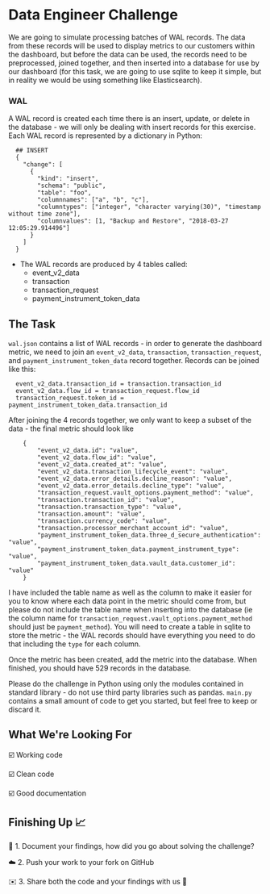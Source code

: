 # Data Engineer Challenge

We are going to simulate processing batches of WAL records. The data from these records will be used to display metrics to our customers within the dashboard, but before the data can be used, the records need to be preprocessed, joined together, and then inserted into a database for use by our dashboard (for this task, we are going to use sqlite to keep it simple, but in reality we would be using something like Elasticsearch).

### WAL
A WAL record is created each time there is an insert, update, or delete in the database - we will only be dealing with insert records for this exercise. Each WAL record is represented by a dictionary in Python:
  
```
  ## INSERT
  {
    "change": [
      {
        "kind": "insert",
        "schema": "public",
        "table": "foo",
        "columnnames": ["a", "b", "c"],
        "columntypes": ["integer", "character varying(30)", "timestamp without time zone"],
        "columnvalues": [1, "Backup and Restore", "2018-03-27 12:05:29.914496"]
      }
    ]
  }

```	
- The WAL records are produced by 4 tables called:
	- event_v2_data
	- transaction
	- transaction_request
	- payment_instrument_token_data

## The Task
`wal.json` contains a list of WAL records - in order to generate the dashboard metric, we need to join an `event_v2_data`, `transaction`, `transaction_request`, and `payment_instrument_token_data` record together. Records can be joined like this:

```
  event_v2_data.transaction_id = transaction.transaction_id
  event_v2_data.flow_id = transaction_request.flow_id
  transaction_request.token_id = payment_instrument_token_data.transaction_id
```

After joining the 4 records together, we only want to keep a subset of the data - the final metric should look like 

```
	{
		"event_v2_data.id": "value",
		"event_v2_data.flow_id": "value",
		"event_v2_data.created_at": "value",
		"event_v2_data.transaction_lifecycle_event": "value",
		"event_v2_data.error_details.decline_reason": "value",
		"event_v2_data.error_details.decline_type": "value",
		"transaction_request.vault_options.payment_method": "value",
		"transaction.transaction_id": "value",
		"transaction.transaction_type": "value",
		"transaction.amount": "value",
		"transaction.currency_code": "value",
		"transaction.processor_merchant_account_id": "value",
		"payment_instrument_token_data.three_d_secure_authentication": "value",
		"payment_instrument_token_data.payment_instrument_type": "value",
		"payment_instrument_token_data.vault_data.customer_id": "value"
	}
```

I have included the table name as well as the column to make it easier for you to know where each data point in the metric should come from, but please do not include the table name when inserting into the database (ie the column name for `transaction_request.vault_options.payment_method` should just be `payment_method`). You will need to create a table in sqlite to store the metric - the WAL records should have everything you need to do that including the `type` for each column. 

Once the metric has been created, add the metric into the database. When finished, you should have 529 records in the database. 

Please do the challenge in Python using only the modules contained in standard library - do not use third party libraries such as pandas. `main.py` contains a small amount of code to get you started, but feel free to keep or discard it. 

## What We're Looking For

☑️  Working code

☑️  Clean code

☑️  Good documentation

## Finishing Up 📈

📄 1. Document your findings, how did you go about solving the challenge?

☁️ 2. Push your work to your fork on GitHub 

✉️ 3. Share both the code and your findings with us 🎉





